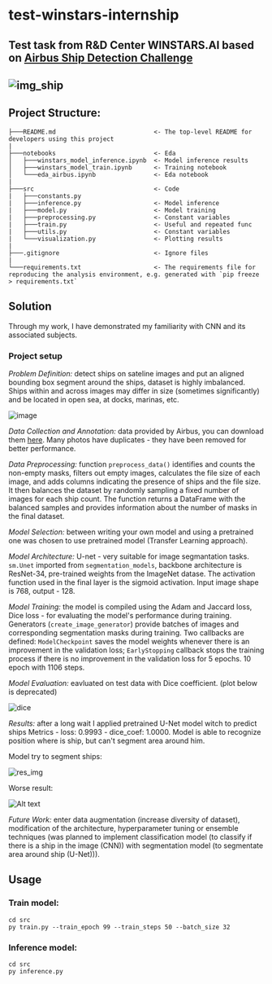 # test-winstars-internship
## Test task from R&D Center WINSTARS.AI based on [Airbus Ship Detection Challenge](https://www.kaggle.com/c/airbus-ship-detection)
![img_ship](https://encrypted-tbn0.gstatic.com/images?q=tbn:ANd9GcSoknUBpPgSqMCwahq_I8rKBAO88uhg4yvIXw&usqp=CAU)
---
## Project Structure:
```
├───README.md                           <- The top-level README for developers using this project
|
├───notebooks                           <- Eda
│   ├───winstars_model_inference.ipynb  <- Model inference results
│   ├───winstars_model_train.ipynb      <- Training notebook
│   └───eda_airbus.ipynb                <- Eda notebook
|
├───src                                 <- Code
|   ├───constants.py     
|   ├───inference.py                    <- Model inference
|   ├───model.py                        <- Model training
|   ├───preprocessing.py                <- Constant variables
|   ├───train.py                        <- Useful and repeated func
|   ├───utils.py                        <- Constant variables
|   └───visualization.py                <- Plotting results
|
├───.gitignore                          <- Ignore files
|
└───requirements.txt                    <- The requirements file for reproducing the analysis environment, e.g. generated with `pip freeze > requirements.txt`
```
## Solution

Through my work, I have demonstrated my familiarity with CNN and its associated subjects.
### Project setup
*Problem Definition:* detect ships on sateline images and  put an aligned bounding box segment around the ships, dataset is highly imbalanced. Ships within and across images may differ in size (sometimes significantly) and be located in open sea, at docks, marinas, etc.

![image](https://github.com/AlexTsikhun/test-winstars-internship/assets/83775762/2613fa72-2100-4283-a322-367e5760c1a5)

*Data Collection and Annotation:* data provided by Airbus, you can download them [here](https://www.kaggle.com/competitions/airbus-ship-detection/overview). Many photos have duplicates - they have been removed for better performance.

*Data Preprocessing:* function `preprocess_data()` identifies and counts the non-empty masks, filters out empty images, calculates the file size of each image, and adds columns indicating the presence of ships and the file size. It then balances the dataset by randomly sampling a fixed number of images for each ship count. The function returns a DataFrame with the balanced samples and provides information about the number of masks in the final dataset.

*Model Selection:* between writing your own model and using a pretrained one was chosen to use pretrained model (Transfer Learning approach).

*Model Architecture:* U-net - very suitable for image segmantation tasks. `sm.Unet` imported from `segmentation_models`, backbone architecture is ResNet-34, pre-trained weights from the ImageNet datase. The activation function used in the final layer is the sigmoid activation. Input image shape is 768, output - 128.

*Model Training:* the model is compiled using the Adam  and Jaccard loss, Dice loss - for evaluating the model's performance during training.
Generators (`create_image_generator`) provide batches of images and corresponding segmentation masks during training. Two callbacks are defined: `ModelCheckpoint` saves the model weights whenever there is an improvement in the validation loss; `EarlyStopping` callback stops the training process if there is no improvement in the validation loss for 5 epochs. 10 epoch with 1106 steps.

*Model Evaluation:* eavluated on test data with Dice coefficient. (plot below is deprecated)

![dice](https://user-images.githubusercontent.com/83775762/187643841-efde5d72-aa04-45ae-8b5e-3818a90e1f29.png)

*Results:* after a long wait I applied pretrained U-Net model witch to predict ships Metrics - loss: 0.9993 - dice_coef: 1.0000. Model is able to recognize position where is ship, but can't segment area around him. 

Model try to segment ships:

![res_img](https://user-images.githubusercontent.com/83775762/188265259-f6b10136-6501-405b-9983-cf86414f1d5b.png)

Worse result:

![Alt text](image.png)

*Future Work:* enter data augmentation (increase diversity of dataset), modification of the architecture, hyperparameter tuning or ensemble techniques (was planned to implement classification model (to classify if there is a ship in the image (CNN)) with segmentation model (to segmentate area around ship (U-Net))).

## Usage
### Train model:
```
cd src
py train.py --train_epoch 99 --train_steps 50 --batch_size 32
```
### Inference model:
```
cd src
py inference.py
```
